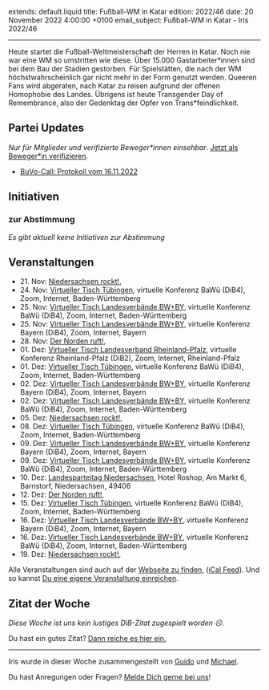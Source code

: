 
extends: default.liquid
title: Fußball-WM in Katar
edition: 2022/46
date: 20 November 2022 4:00:00 +0100
email_subject: Fußball-WM in Katar - Iris 2022/46

---
Heute startet die Fußball-Weltmeisterschaft der Herren in Katar. Noch nie war eine WM so umstritten wie diese. Über 15.000 Gastarbeiter\*innen sind bei dem Bau der Stadien gestorben. Für Spielstätten, die nach der WM höchstwahrscheinlich gar nicht mehr in der Form genutzt werden. Queeren Fans wird abgeraten, nach Katar zu reisen aufgrund der offenen Homophobie des Landes. Übrigens ist heute Transgender Day of Remembrance, also der Gedenktag der Opfer von Trans\*feindlichkeit.


## Partei Updates

_Nur für Mitglieder und verifizierte Beweger\*innen einsehbar_. [Jetzt als Beweger\*in verifizieren](https://dib.de/bewegerin-werden/).

 - [BuVo-Call: Protokoll vom 16.11.2022](https://marktplatz.dib.de/t/buvo-call-protokoll-vom-16-11-2022/39735)

## Initiativen

### zur Abstimmung
_Es gibt aktuell keine Initiativen zur Abstimmung_

## Veranstaltungen

 - 21.&nbsp;Nov: [Niedersachsen rockt!](https://dib.de/events/niedersachsen-call-2022-11-21/), 
 - 24.&nbsp;Nov: [Virtueller Tisch Tübingen](https://dib.de/events/virtueller-tisch-tuebingen-2022-11-24/), virtuelle Konferenz BaWü (DiB4), Zoom, Internet, Baden-Württemberg
 - 25.&nbsp;Nov: [Virtueller Tisch Landesverbände BW+BY](https://dib.de/events/virtueller-tisch-landesverbaende-bwby-3-2022-11-25/), virtuelle Konferenz BaWü (DiB4), Zoom, Internet, Baden-Württemberg
 - 25.&nbsp;Nov: [Virtueller Tisch Landesverbände BW+BY](https://dib.de/events/virtueller-tisch-landesverbaende-bwby-2-2022-11-25/), virtuelle Konferenz Bayern (DiB4), Zoom, Internet, Bayern
 - 28.&nbsp;Nov: [Der Norden ruft!](https://dib.de/events/der-norden-ruft-2022-11-28/), 
 - 01.&nbsp;Dez: [Virtueller Tisch Landesverband Rheinland-Pfalz](https://dib.de/events/virtueller-tisch-landesverband-rheinland-pfalz-2022-12-01/), virtuelle Konferenz Rheinland-Pfalz (DiB2), Zoom, Internet, Rheinland-Pfalz
 - 01.&nbsp;Dez: [Virtueller Tisch Tübingen](https://dib.de/events/virtueller-tisch-tuebingen-2022-12-01/), virtuelle Konferenz BaWü (DiB4), Zoom, Internet, Baden-Württemberg
 - 02.&nbsp;Dez: [Virtueller Tisch Landesverbände BW+BY](https://dib.de/events/virtueller-tisch-landesverbaende-bwby-2-2022-12-02/), virtuelle Konferenz Bayern (DiB4), Zoom, Internet, Bayern
 - 02.&nbsp;Dez: [Virtueller Tisch Landesverbände BW+BY](https://dib.de/events/virtueller-tisch-landesverbaende-bwby-3-2022-12-02/), virtuelle Konferenz BaWü (DiB4), Zoom, Internet, Baden-Württemberg
 - 05.&nbsp;Dez: [Niedersachsen rockt!](https://dib.de/events/niedersachsen-call-2022-12-05/), 
 - 08.&nbsp;Dez: [Virtueller Tisch Tübingen](https://dib.de/events/virtueller-tisch-tuebingen-2022-12-08/), virtuelle Konferenz BaWü (DiB4), Zoom, Internet, Baden-Württemberg
 - 09.&nbsp;Dez: [Virtueller Tisch Landesverbände BW+BY](https://dib.de/events/virtueller-tisch-landesverbaende-bwby-2-2022-12-09/), virtuelle Konferenz Bayern (DiB4), Zoom, Internet, Bayern
 - 09.&nbsp;Dez: [Virtueller Tisch Landesverbände BW+BY](https://dib.de/events/virtueller-tisch-landesverbaende-bwby-3-2022-12-09/), virtuelle Konferenz BaWü (DiB4), Zoom, Internet, Baden-Württemberg
 - 10.&nbsp;Dez: [Landesparteitag Niedersachsen](https://dib.de/events/landesparteitag-niedersachsen/), Hotel Roshop, Am Markt 6, Barnstorf, Niedersachsen, 49406
 - 12.&nbsp;Dez: [Der Norden ruft!](https://dib.de/events/der-norden-ruft-2022-12-12/), 
 - 15.&nbsp;Dez: [Virtueller Tisch Tübingen](https://dib.de/events/virtueller-tisch-tuebingen-2022-12-15/), virtuelle Konferenz BaWü (DiB4), Zoom, Internet, Baden-Württemberg
 - 16.&nbsp;Dez: [Virtueller Tisch Landesverbände BW+BY](https://dib.de/events/virtueller-tisch-landesverbaende-bwby-2-2022-12-16/), virtuelle Konferenz Bayern (DiB4), Zoom, Internet, Bayern
 - 16.&nbsp;Dez: [Virtueller Tisch Landesverbände BW+BY](https://dib.de/events/virtueller-tisch-landesverbaende-bwby-3-2022-12-16/), virtuelle Konferenz BaWü (DiB4), Zoom, Internet, Baden-Württemberg
 - 19.&nbsp;Dez: [Niedersachsen rockt!](https://dib.de/events/niedersachsen-call-2022-12-19/), 


Alle Veranstaltungen sind auch auf der [Webseite zu finden](https://dib.de/veranstaltungen/), ([iCal Feed](https://dib.de/?ical=1)). Und so kannst [Du eine eigene Veranstaltung einreichen](https://marktplatz.dib.de/t/eine-veranstaltung-auf-der-webseite-einreichen/21379).


## Zitat der Woche
_Diese Woche ist uns kein lustiges DiB-Zitat zugespielt worden ☹._

Du hast ein gutes Zitat? [Dann reiche es hier ein.](https://marktplatz.dib.de/t/fortsetzung-lustige-dib-zitate/24431)


---

Iris wurde in dieser Woche zusammengestellt von [Guido](https://marktplatz.dib.de/u/Guido/) und [Michael](https://marktplatz.dib.de/u/MichaelVoss/).

Du hast Anregungen oder Fragen? [Melde Dich gerne bei uns](https://marktplatz.dib.de/t/neu-iris-die-woechtliche-zusammenfasssung-zum-sonntagsbrunch/10990)!

